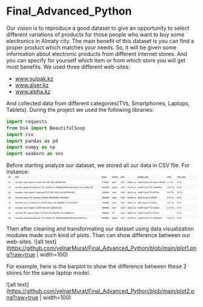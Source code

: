 # Final_Advanced_Python

Our vision is to reproduce a good dataset to give an opportunity to select different variations of products for those people who want to buy some electronics in Almaty city. The main benefit of this dataset is you can find a proper product which matches your needs. So, it will be given some information about electronic products from different internet stores. And you can specify for yourself which item or from which store you will get most benefits. 
We used three different web-sites:
* www.sulpak.kz
* www.alser.kz
* www.alpha.kz

And collected data from different categories(TVs, Smartphones, Laptops, Tablets).
During the project we used the following libraries:
```python
import requests
from bs4 import BeautifulSoup
import csv
import pandas as pd
import numpy as np
import seaborn as sns
```
Before starting analyze our dataset, we stored all our data in CSV file. For instance:
![alt text](https://github.com/yelnarMurat/Final_Advanced_Python/blob/main/csv.png?raw=true)

Then after cleaning and transformating our dataset using data visualization modules made such kind of plots. Than can show difference between our web-sites.
![alt text](https://github.com/yelnarMurat/Final_Advanced_Python/blob/main/plot1.png?raw=true | width=100)

For example, here is the barplot to show the difference between these 2 stores for the same laptop model.

![alt text](https://github.com/yelnarMurat/Final_Advanced_Python/blob/main/plot2.png?raw=true | width=100)


